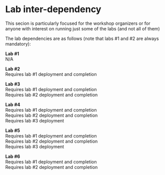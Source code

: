 # Lab inter-dependency

This secion is particularly focused for the workshop organizers or for anyone with interest on running just some of the labs (and not all of them)

The lab dependencies are as follows (note that labs #1 and #2 are always mandatory):

**Lab #1** </br>
N/A

**Lab #2** </br>
Requires lab #1 deployment and completion

**Lab #3** </br>
Requires lab #1 deployment and completion</br>
Requires lab #2 deployment and completion

**Lab #4** </br>
Requires lab #1 deployment and completion</br>
Requires lab #2 deployment and completion</br>
Requires lab #3 deployment

**Lab #5** </br>
Requires lab #1 deployment and completion</br>
Requires lab #2 deployment and completion</br>
Requires lab #3 deployment

**Lab #6** </br>
Requires lab #1 deployment and completion</br>
Requires lab #2 deployment and completion

